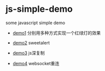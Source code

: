 # js-simple-demo
some javascript simple demo

- [demo1](https://github.com/KINGMJ/js-simple-demo/tree/traffic-light)
分别用多种方式实现一个红绿灯的效果

- [demo2](https://github.com/KINGMJ/js-simple-demo/tree/sweet-alert)
sweetalert

- [demo3](https://github.com/KINGMJ/js-simple-demo/tree/js-deep-copy)
js深复制

- [demo4](https://github.com/KINGMJ/js-simple-demo/tree/websocket)
websocket重连
